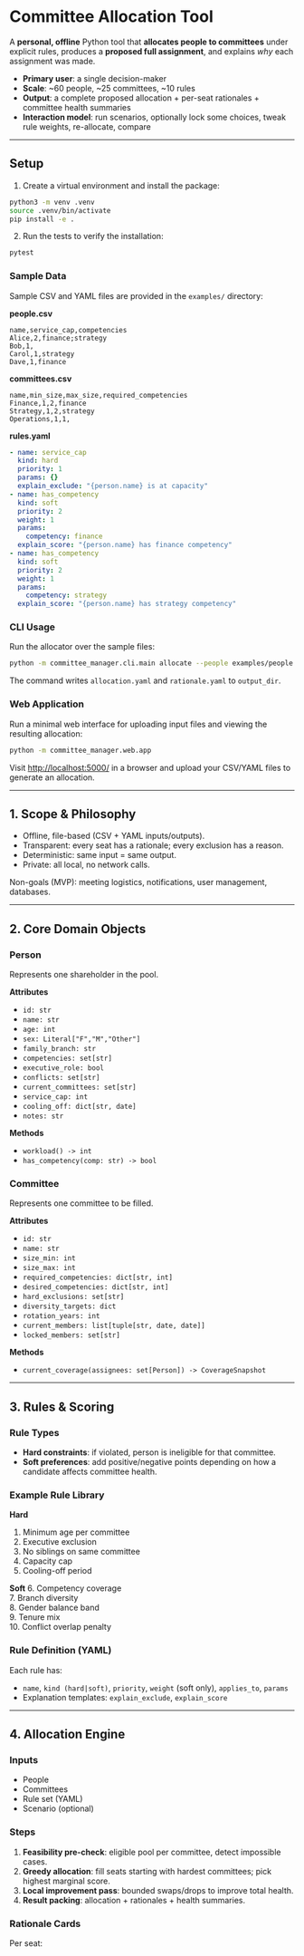 # Committee Allocation Tool

A **personal, offline** Python tool that **allocates people to committees** under explicit rules, produces a **proposed full assignment**, and explains *why* each assignment was made.  

- **Primary user**: a single decision-maker  
- **Scale**: ~60 people, ~25 committees, ~10 rules  
- **Output**: a complete proposed allocation + per-seat rationales + committee health summaries  
- **Interaction model**: run scenarios, optionally lock some choices, tweak rule weights, re-allocate, compare

---

## Setup

1. Create a virtual environment and install the package:

```bash
python3 -m venv .venv
source .venv/bin/activate
pip install -e .
```

2. Run the tests to verify the installation:

```bash
pytest
```


### Sample Data

Sample CSV and YAML files are provided in the `examples/` directory:

**people.csv**

```csv
name,service_cap,competencies
Alice,2,finance;strategy
Bob,1,
Carol,1,strategy
Dave,1,finance
```

**committees.csv**

```csv
name,min_size,max_size,required_competencies
Finance,1,2,finance
Strategy,1,2,strategy
Operations,1,1,
```

**rules.yaml**

```yaml
- name: service_cap
  kind: hard
  priority: 1
  params: {}
  explain_exclude: "{person.name} is at capacity"
- name: has_competency
  kind: soft
  priority: 2
  weight: 1
  params:
    competency: finance
  explain_score: "{person.name} has finance competency"
- name: has_competency
  kind: soft
  priority: 2
  weight: 1
  params:
    competency: strategy
  explain_score: "{person.name} has strategy competency"
```

### CLI Usage

Run the allocator over the sample files:

```bash
python -m committee_manager.cli.main allocate --people examples/people.csv --committees examples/committees.csv --rules examples/rules.yaml --output output_dir
```

The command writes `allocation.yaml` and `rationale.yaml` to `output_dir`.

### Web Application

Run a minimal web interface for uploading input files and viewing the resulting allocation:

```bash
python -m committee_manager.web.app
```

Visit <http://localhost:5000/> in a browser and upload your CSV/YAML files to generate an allocation.

---

## 1. Scope & Philosophy

- Offline, file-based (CSV + YAML inputs/outputs).  
- Transparent: every seat has a rationale; every exclusion has a reason.  
- Deterministic: same input = same output.  
- Private: all local, no network calls.  

Non-goals (MVP): meeting logistics, notifications, user management, databases.

---

## 2. Core Domain Objects

### Person

Represents one shareholder in the pool.

**Attributes**
- `id: str`
- `name: str`
- `age: int`
- `sex: Literal["F","M","Other"]`
- `family_branch: str`
- `competencies: set[str]`  
- `executive_role: bool`
- `conflicts: set[str]`
- `current_committees: set[str]`
- `service_cap: int`
- `cooling_off: dict[str, date]`
- `notes: str`

**Methods**
- `workload() -> int`
- `has_competency(comp: str) -> bool`

### Committee

Represents one committee to be filled.

**Attributes**
- `id: str`
- `name: str`
- `size_min: int`
- `size_max: int`
- `required_competencies: dict[str, int]`
- `desired_competencies: dict[str, int]`
- `hard_exclusions: set[str]`
- `diversity_targets: dict`
- `rotation_years: int`
- `current_members: list[tuple[str, date, date]]`
- `locked_members: set[str]`

**Methods**
- `current_coverage(assignees: set[Person]) -> CoverageSnapshot`

---

## 3. Rules & Scoring

### Rule Types
- **Hard constraints**: if violated, person is ineligible for that committee.  
- **Soft preferences**: add positive/negative points depending on how a candidate affects committee health.  

### Example Rule Library

**Hard**
1. Minimum age per committee  
2. Executive exclusion  
3. No siblings on same committee  
4. Capacity cap  
5. Cooling-off period  

**Soft**
6. Competency coverage  
7. Branch diversity  
8. Gender balance band  
9. Tenure mix  
10. Conflict overlap penalty  

### Rule Definition (YAML)
Each rule has:
- `name`, `kind (hard|soft)`, `priority`, `weight` (soft only), `applies_to`, `params`  
- Explanation templates: `explain_exclude`, `explain_score`

---

## 4. Allocation Engine

### Inputs
- People  
- Committees  
- Rule set (YAML)  
- Scenario (optional)  

### Steps
1. **Feasibility pre-check**: eligible pool per committee, detect impossible cases.  
2. **Greedy allocation**: fill seats starting with hardest committees; pick highest marginal score.  
3. **Local improvement pass**: bounded swaps/drops to improve total health.  
4. **Result packing**: allocation + rationales + health summaries.  

### Rationale Cards
Per seat:

